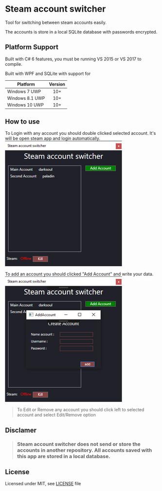 # Steam account switcher

Tool for switching between steam accounts easily. 

The accounts is store in a local SQLite database with passwords encrypted. 

## Platform Support

Built with C# 6 features, you must be running VS 2015 or VS 2017 to compile.

Built with WPF and SQLite with support for

|Platform|Version|
| ------------------- | :------------------: |
|Windows 7 UWP|10+|
|Windows 8.1 UWP|10+|
|Windows 10 UWP|10+|

## How to use

To Login with any account you should double clicked selected account. It's will be open steam app and login automatically.
![](images/main.png)

To add an account you should clicked "Add Account" and write your data.
![](images/add.png)

>To Edit or Remove any account you should click left to selected account and select Edit/Remove option


## Disclamer

> ### Steam account switcher does not send or store the accounts in another repository. All accounts saved with this app are stored in a local database.


## License
Licensed under MIT, see [LICENSE](LICENSE) file

